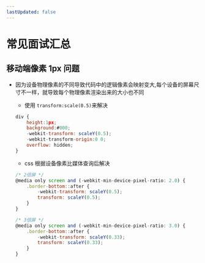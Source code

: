 ```yaml
---
lastUpdated: false
---
```


# 常见面试汇总

## 移动端像素 1px 问题

- 因为设备物理像素的不同导致代码中的逻辑像素会映射变大,每个设备的屏幕尺寸不一样，就导致每个物理像素渲染出来的大小也不同

  - 使用 `transform:scale(0.5)`来解决

  ```javascript
  div {
      height:1px;
      background:#000;
      -webkit-transform: scaleY(0.5);
      -webkit-transform-origin:0 0;
      overflow: hidden;
  }
  ```

  - css 根据设备像素比媒体查询后解决

  ```javascript
  /* 2倍屏 */
  @media only screen and (-webkit-min-device-pixel-ratio: 2.0) {
      .border-bottom::after {
          -webkit-transform: scaleY(0.5);
          transform: scaleY(0.5);
      }
  }

  /* 3倍屏 */
  @media only screen and (-webkit-min-device-pixel-ratio: 3.0) {
      .border-bottom::after {
          -webkit-transform: scaleY(0.33);
          transform: scaleY(0.33);
      }
  }
  ```
